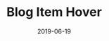 ---
posttype: 'product'
slug: blog-item-hover
title: Blog Item Hover
date: 2019-06-19
id: 002
guid: 7ca321c1-0b05-4b93-9174-86420529983e
price: 1
image: ./image1.jpg
description: Interactive scale for blog items on hover. Available for both Squarespace 7.0 & 7.1 official templates.

video: ./BlogScale.mp4
---